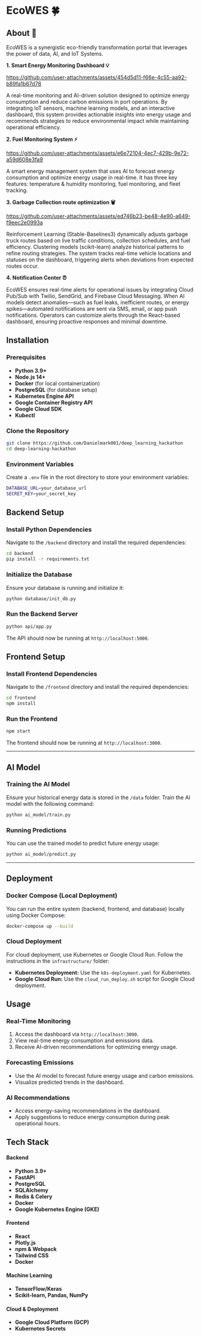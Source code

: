 # EcoWES 🍀

## About :blue_book:
EcoWES is a synergistic eco-friendly transformation portal that leverages the power of data, AI, and IoT Systems.

**1. Smart Energy Monitoring Dashboard :bulb:** 

https://github.com/user-attachments/assets/454d5d11-f66e-4c55-aa92-b89fa1b67d78

A real-time monitoring and AI-driven solution designed to optimize energy consumption and reduce carbon 
emissions in port operations. By integrating IoT sensors, machine learning models, and an interactive dashboard, this system provides actionable insights into 
energy usage and recommends strategies to reduce environmental impact while maintaining operational efficiency. <br>

**2. Fuel Monitoring System ⚡** 

https://github.com/user-attachments/assets/e6e72104-4ec7-429b-9e72-a59d608e3fa9

A smart energy management system that uses AI to forecast energy consumption and optimize energy usage in real-time. It has three key features: temperature & humidity monitoring, fuel monitoring, and fleet tracking. 

**3. Garbage Collection route optimization 🗑️** 

https://github.com/user-attachments/assets/ed746b23-be48-4e90-a649-f9eec2e0993a

Reinforcement Learning (Stable-Baselines3) dynamically adjusts garbage truck routes based on live traffic conditions, collection schedules, and fuel efficiency. Clustering models (scikit-learn) analyze historical patterns to refine routing strategies. The system tracks real-time vehicle locations and statuses on the dashboard, triggering alerts when deviations from expected routes occur.

**4. Notification Center ⏰** 

EcoWES ensures real-time alerts for operational issues by integrating Cloud Pub/Sub with Twilio, SendGrid, and Firebase Cloud Messaging. When AI models detect anomalies—such as fuel leaks, inefficient routes, or energy spikes—automated notifications are sent via SMS, email, or app push notifications. Operators can customize alerts through the React-based dashboard, ensuring proactive responses and minimal downtime.

## Installation

### Prerequisites
- **Python 3.9+**
- **Node.js 14+**
- **Docker** (for local containerization)
- **PostgreSQL** (for database setup)
- **Kubernetes Engine API**
- **Google Container Registry API**
- **Google Cloud SDK**
- **Kubectl**

### Clone the Repository
```bash
git clone https://github.com/Danielmark001/deep_learning_hackathon
cd deep-learning-hackathon
```

### Environment Variables
Create a `.env` file in the root directory to store your environment variables:
```bash
DATABASE_URL=your_database_url
SECRET_KEY=your_secret_key
```


## Backend Setup

### Install Python Dependencies
Navigate to the `/backend` directory and install the required dependencies:
```bash
cd backend
pip install -r requirements.txt
```

### Initialize the Database
Ensure your database is running and initialize it:
```bash
python database/init_db.py
```

### Run the Backend Server
```bash
python api/app.py
```
The API should now be running at `http://localhost:5000`.



## Frontend Setup

### Install Frontend Dependencies
Navigate to the `/frontend` directory and install the required dependencies:
```bash
cd frontend
npm install
```

### Run the Frontend
```bash
npm start
```
The frontend should now be running at `http://localhost:3000`.

---

## AI Model

### Training the AI Model
Ensure your historical energy data is stored in the `/data` folder. Train the AI model with the following command:
```bash
python ai_model/train.py
```

### Running Predictions
You can use the trained model to predict future energy usage:
```bash
python ai_model/predict.py
```

---

## Deployment

### Docker Compose (Local Deployment)
You can run the entire system (backend, frontend, and database) locally using Docker Compose:
```bash
docker-compose up --build
```

### Cloud Deployment
For cloud deployment, use Kubernetes or Google Cloud Run. Follow the instructions in the `infrastructure/` folder:
- **Kubernetes Deployment:** Use the `k8s-deployment.yaml` for Kubernetes.
- **Google Cloud Run:** Use the `cloud_run_deploy.sh` script for Google Cloud deployment.



## Usage

### Real-Time Monitoring
1. Access the dashboard via `http://localhost:3000`.
2. View real-time energy consumption and emissions data.
3. Receive AI-driven recommendations for optimizing energy usage.

### Forecasting Emissions
- Use the AI model to forecast future energy usage and carbon emissions.
- Visualize predicted trends in the dashboard.

### AI Recommendations
- Access energy-saving recommendations in the dashboard.
- Apply suggestions to reduce energy consumption during peak operational hours.




## **Tech Stack**

#### **Backend**
- **Python 3.9+**
- **FastAPI** 
- **PostgreSQL** 
- **SQLAlchemy** 
- **Redis & Celery**
- **Docker**
- **Google Kubernetes Engine (GKE)**

#### **Frontend**
- **React**
- **Plotly.js**
- **npm & Webpack**
- **Tailwind CSS**
- **Docker**

#### **Machine Learning**
- **TensorFlow/Keras**
- **Scikit-learn, Pandas, NumPy**

#### **Cloud & Deployment**
- **Google Cloud Platform (GCP)**
- **Kubernetes Secrets**






